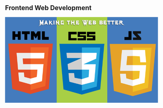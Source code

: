 ## Frontend Web Development

![HTML CSS and JavaScript](https://raw.githubusercontent.com/harryworld/cuhk-iot-workshop/master/images/html-css-js-course.png)

